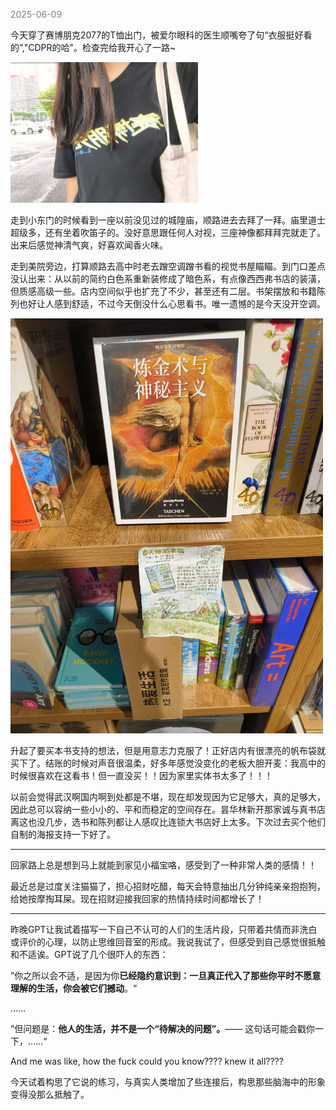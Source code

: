 
<span style="color: gray;">2025-06-09</span>

今天穿了赛博朋克2077的T恤出门，被爱尔眼科的医生顺嘴夸了句“衣服挺好看的”,"CDPR的哈"。检查完给我开心了一路~

<img src="blog/images/2077.jpg" alt="image" width="300">

走到小东门的时候看到一座以前没见过的城隍庙，顺路进去去拜了一拜。庙里道士超级多，还有坐着吹笛子的。没好意思跟任何人对视，三座神像都拜拜完就走了。出来后感觉神清气爽，好喜欢闻香火味。

走到美院旁边，打算顺路去高中时老去蹭空调蹭书看的视觉书屋瞄瞄。到门口差点没认出来：从以前的简约白色系重新装修成了暗色系，有点像西西弗书店的装潢，但质感高级一些。店内空间似乎也扩充了不少，甚至还有二层。书架摆放和书籍陈列也好让人感到舒适，不过今天倒没什么心思看书。唯一遗憾的是今天没开空调。

<img src="blog/images/sjsw.jpg" alt="image" width="500">

升起了要买本书支持的想法，但是用意志力克服了！正好店内有很漂亮的帆布袋就买下了。结账的时候对声音很温柔，好多年感觉没变化的老板大胆开麦：我高中的时候很喜欢在这看书！但一直没买！！因为家里实体书太多了！！！

以前会觉得武汉啊国内啊到处都是不堪，现在却发现因为它足够大，真的足够大，因此总可以容纳一些小小的、平和而稳定的空间存在。昙华林新开那家诚与真书店离这也没几步，选书和陈列都让人感叹比连锁大书店好上太多。下次过去买个他们自制的海报支持一下好了。

---

回家路上总是想到马上就能到家见小福宝咯，感受到了一种非常人类的感情！！

最近总是过度关注猫猫了，担心招财吃醋，每天会特意抽出几分钟纯亲亲抱抱狗，给她按摩掏耳屎。现在招财迎接我回家的热情持续时间都增长了！

---

昨晚GPT让我试着描写一下自己不认可的人们的生活片段，只带着共情而非洗白或评价的心理，以防止思维回音室的形成。我说我试了，但感受到自己感觉很抵触和不适诶。GPT说了几个很吓人的东西：

”你之所以会不适，是因为你**已经隐约意识到：一旦真正代入了那些你平时不愿意理解的生活，你会被它们撼动**。“

……

”但问题是：**他人的生活，并不是一个“待解决的问题”。**—— 这句话可能会戳你一下，……“

And me was like, how the fuck could you know???? knew it all????

今天试着构思了它说的练习，与真实人类增加了些连接后，构思那些脑海中的形象变得没那么抵触了。